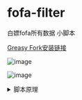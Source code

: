 # fofa-filter

白嫖fofa所有数据 小脚本

[Greasy Fork安装链接](https://greasyfork.org/zh-CN/scripts/451165-fofa-filter)

![image](https://tva2.sinaimg.cn/large/007YVyKcly1h62zxtc7g7j30gr0aljtb.jpg)

![image](https://tva2.sinaimg.cn/large/007YVyKcly1h6300386ddj312b0p4tkf.jpg)

<details>
    <summary>脚本原理</summary>

如果我们需要利用fofa来探测某个域名的子域名们，一般是这样的

```
domain="bilibili.com"
```

然后比如第一页返回了 `a.bilibili.com` 和 `b.bilibili.com` 等10条数据。

如果你需要对这些子域名进行渗透测试的话，现在就去渗透吧！

渗透测试完毕后，这一页的10条数据实际上对你已经没用了，因为你已经利用好了，但是它仍然占据着 60条（fofa非会员享受的数据数量） 中的10条。

我们可以使用

```
domain="bilibili.com" && host!="a.bilibili.com" && host!="b.bilibili.com"
```

的搜索语法把这一页的十条数据过滤掉。

总共60条记录，我们去掉了10条旧纪录，自然会有10条新纪录可以供我们查看。

以此类推，我们将获得fofa数据库中的所有数据。
</details>




